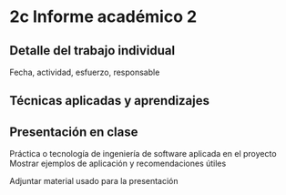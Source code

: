 # 2c Informe académico 2

## Detalle del trabajo individual

Fecha, actividad, esfuerzo, responsable

## Técnicas aplicadas y aprendizajes


## Presentación en clase

Práctica o tecnología de ingeniería de software aplicada en el proyecto
Mostrar ejemplos de aplicación y recomendaciones útiles

Adjuntar material usado para la presentación
